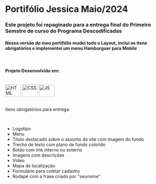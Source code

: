 <h1>Portifólio Jessica Maio/2024</h1>

<h3> Este projeto foi repaginado para a entrega final do Primeiro Semstre de curso do Programa Descodificadas</h3>
<h4> Nessa versão do meu portifólio mudei todo o Layout, incluí os itens obrigatórios e implementei um menu Hamburguer para Mobile</h4><br>

<h4>Projeto Desenvolvido em:</h4>

<div style="display: inline_block"><br>
 <img align="center" alt="HTML" height="40" width="50" src="https://img.icons8.com/?size=100&id=20909&format=png&color=000000" />
 <img align="center" alt="CSS" height="40" width="50" src="https://img.icons8.com/?size=100&id=21278&format=png&color=000000" />
<img align="center" alt="JS" height="40" width="50" src="https://img.icons8.com/?size=100&id=PXTY4q2Sq2lG&format=png&color=000000" />
</div>
<br>

<p> Itens obrigatórios para entrega: </p><br>
 <ul>
 <li>Logotipo</li>
 <li>Menu</li>
 <li>Título destacado sobre o assunto do site com imagem do fundo</li>
 <li>Trecho de texto com plano de fundo colorido</li>
 <li>Botão com link interno ou externo</li>
 <li>Imagens com descrições</li>
 <li>Vídeo</li>
 <li>Mapa de localização</li>
 <li>Formulário para coletar cadastro</li>
 <li>Rodapé com a frase criado por "seunome"</li>
 </ul>